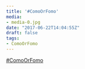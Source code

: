 ```yaml
---
title: '#ComoOrFomo'
media:
- media-0.jpg
date: "2017-06-22T14:04:55Z"
draft: false
tags:
- ComoOrFomo
---
```

[#ComoOrFomo](/tags/ComoOrFomo)
